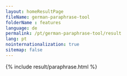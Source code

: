 ```yaml
---
layout: homeResultPage
fileName: german-paraphrase-tool
folderName : features
language: de
permalink: /pt/german-paraphrase-tool/result
lang: pt
nointernationalization: true
sitemap: false
---
```

{% include result/paraphrase.html %}

<script src="/js/result/paraprashing.js" data-foldername="{{page.folderName}}" data-lang="{{page.lang}}"></script>